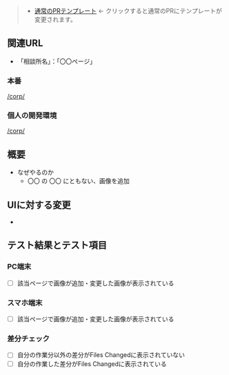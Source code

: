 > * <a href='?expand=1'>通常のPRテンプレート</a> ← クリックすると通常のPRにテンプレートが変更されます。

## 関連URL

* 「相談所名」：「〇〇ページ」

### 本番

[/corp/](https://www.kekkon-ouen.net/corp/)

### 個人の開発環境

[/corp/](https://{自分のアカウント名}.kekkon-ouen.dev.pathcreate.com/)

## 概要

* なぜやるのか
  * 〇〇 の 〇〇 にともない、画像を追加

## UIに対する変更
*
## テスト結果とテスト項目

### PC端末

* [ ] 該当ページで画像が追加・変更した画像が表示されている

### スマホ端末

* [ ] 該当ページで画像が追加・変更した画像が表示されている

### 差分チェック

* [ ] 自分の作業分以外の差分がFiles Changedに表示されていない
* [ ] 自分の作業した差分がFiles Changedに表示されている
